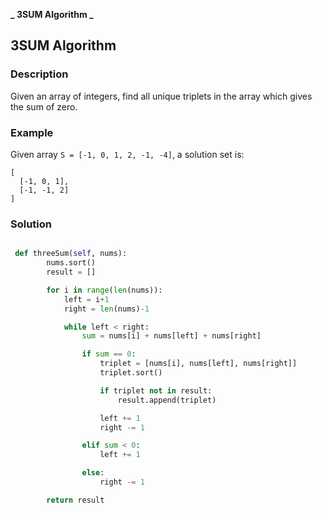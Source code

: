 **_ 3SUM Algorithm _**

## 3SUM Algorithm

### Description

Given an array of integers, find all unique triplets in the array which gives the sum of zero.

### Example

Given array `S = [-1, 0, 1, 2, -1, -4]`, a solution set is:

```
[
  [-1, 0, 1],
  [-1, -1, 2]
]
```

### Solution

```python

 def threeSum(self, nums):
        nums.sort()
        result = []

        for i in range(len(nums)):
            left = i+1
            right = len(nums)-1

            while left < right:
                sum = nums[i] + nums[left] + nums[right]

                if sum == 0:
                    triplet = [nums[i], nums[left], nums[right]]
                    triplet.sort()

                    if triplet not in result:
                        result.append(triplet)

                    left += 1
                    right -= 1

                elif sum < 0:
                    left += 1

                else:
                    right -= 1

        return result
```
